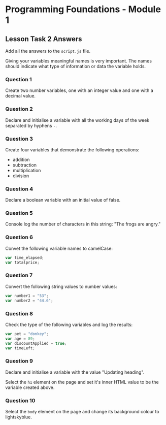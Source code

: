 # Programming Foundations - Module 1

## Lesson Task 2 Answers

Add all the answers to the `script.js` file.

Giving your variables meaningful names is very important. The names should indicate what type of information or data the variable holds.

### Question 1

Create two number variables, one with an integer value and one with a decimal value.

### Question 2

Declare and initialise a variable with all the working days of the week separated by hyphens `-`.

### Question 3

Create four variables that demonstrate the following operations:

-   addition
-   subtraction
-   multiplication
-   division

### Question 4

Declare a boolean variable with an initial value of false.

### Question 5

Console log the number of characters in this string: "The frogs are angry."

### Question 6

Convet the following variable names to camelCase:

```js
var time_elapsed;
var totalprice;
```

### Question 7

Convert the following string values to number values:

```js
var number1 = "53";
var number2 = "44.6";
```

### Question 8

Check the type of the following variables and log the results:

```js
var pet = "donkey";
var age = 89;
var discountApplied = true;
var timeLeft;
```

### Question 9

Declare and initialise a variable with the value "Updating heading".

Select the `h1` element on the page and set it's inner HTML value to be the variable created above.

### Question 10

Select the `body` element on the page and change its background colour to lightskyblue.
